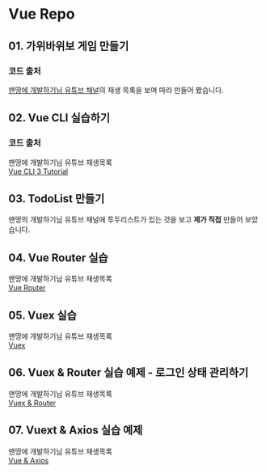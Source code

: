# Vue Repo

## 01. 가위바위보 게임 만들기

### 코드 출처

[맨땅에 개발하기님 유튜브 채널](https://www.youtube.com/watch?v=rhzpf8h66ri&list=plzzsdj89scn38keadqvtiha8gz-kgptoc&index=1)의 재생 목록을 보며 따라 만들어 봤습니다.

## 02. Vue CLI 실습하기

### 코드 출처

맨땅에 개발하기님 유튜브 재생목록  
[Vue CLI 3 Tutorial](https://www.youtube.com/watch?v=G6rhxMuqnhU&list=PLZzSdj89sCN0sLqrTKf2m7lXe_93C19UG&index=1)

## 03. TodoList 만들기

맨땅의 개발하기님 유튜브 채널에 투두리스트가 있는 것을 보고 **제가 직접** 만들어 보았습니다.

## 04. Vue Router 실습

맨땅에 개발하기님 유튜브 재생목록  
[Vue Router](https://www.youtube.com/watch?v=aeczJLcr8xc&list=PLZzSdj89sCN0IRcwT4lJWg_qgfBFmcF6A&index=1)

## 05. Vuex 실습

맨땅에 개발하기님 유튜브 재생목록  
[Vuex](https://www.youtube.com/watch?v=gf_KAs7otf4&list=PLZzSdj89sCN292abcbI3utND8pA1T1OyB)

## 06. Vuex & Router 실습 예제 - 로그인 상태 관리하기

맨땅에 개발하기님 유튜브 재생목록  
[Vuex & Router](https://www.youtube.com/watch?v=TSyS3hMaDfA&list=PLZzSdj89sCN2BNq2ugCT634Cazda_Ytl-)

## 07. Vuext & Axios 실습 예제

맨땅에 개발하기님 유튜브 재생목록  
[Vue & Axios](https://www.youtube.com/watch?v=FxT0koabbWw&list=PLZzSdj89sCN3EbxoMjhPnMFW14k6dpVv1)
